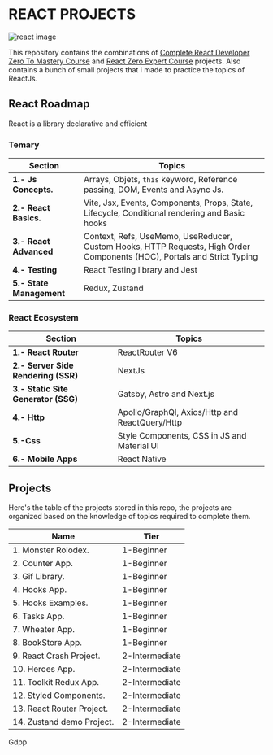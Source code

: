 # REACT PROJECTS

![react image](https://images.unsplash.com/photo-1633356122102-3fe601e05bd2?ixlib=rb-4.0.3&ixid=MnwxMjA3fDB8MHxwaG90by1wYWdlfHx8fGVufDB8fHx8&auto=format&fit=crop&w=1170&q=80)

This repository contains the combinations of [Complete React Developer Zero To Mastery Course](https://www.udemy.com/course/complete-react-developer-zero-to-mastery/) and [React Zero Expert Course](https://www.udemy.com/course/react-cero-experto/) projects. Also contains a bunch of small projects that i made to practice the topics of ReactJs.

## React Roadmap

React is a library declarative and efficient

### Temary

| Section                  | Topics                                                                                                                  |
| ------------------------ | ----------------------------------------------------------------------------------------------------------------------- |
| **1.- Js Concepts.**     | Arrays, Objets, `this` keyword, Reference passing, DOM, Events and Async Js.                                            |
| **2.- React Basics.**    | Vite, Jsx, Events, Components, Props, State, Lifecycle, Conditional rendering and Basic hooks                           |
| **3.- React Advanced**   | Context, Refs, UseMemo, UseReducer, Custom Hooks, HTTP Requests, High Order Components (HOC), Portals and Strict Typing |
| **4.- Testing**          | React Testing library and Jest                                                                                          |
| **5.- State Management** | Redux, Zustand                                                                                                          |

### React Ecosystem

| Section                             | Topics                                         |
| ----------------------------------- | ---------------------------------------------- |
| **1.- React Router**                | ReactRouter V6                                 |
| **2.- Server Side Rendering (SSR)** | NextJs                                         |
| **3.- Static Site Generator (SSG)** | Gatsby, Astro and Next.js                      |
| **4.- Http**                        | Apollo/GraphQl, Axios/Http and ReactQuery/Http |
| **5.-Css**                          | Style Components, CSS in JS and Material UI    |
| **6.- Mobile Apps**                 | React Native                                   |

## Projects

Here's the table of the projects stored in this repo, the projects are organized based on the knowledge of topics required to complete them.

| Name                      | Tier           |
| ------------------------- | -------------- |
| 1. Monster Rolodex.       | 1-Beginner     |
| 2. Counter App.           | 1-Beginner     |
| 3. Gif Library.           | 1-Beginner     |
| 4. Hooks App.             | 1-Beginner     |
| 5. Hooks Examples.        | 1-Beginner     |
| 6. Tasks App.             | 1-Beginner     |
| 7. Wheater App.           | 1-Beginner     |
| 8. BookStore App.         | 1-Beginner     |
| 9. React Crash Project.   | 2-Intermediate |
| 10. Heroes App.           | 2-Intermediate |
| 11. Toolkit Redux App.    | 2-Intermediate |
| 12. Styled Components.    | 2-Intermediate |
| 13. React Router Project. | 2-Intermediate |
| 14. Zustand demo Project. | 2-Intermediate |

Gdpp
